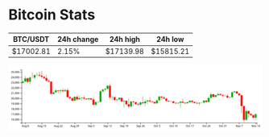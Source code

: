 # Bitcoin Stats

BTC/USDT|24h change|24h high|24h low|
|---|---|---|---|
|$17002.81|2.15%|$17139.98|$15815.21|

<img src="./chart.svg">
